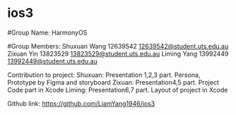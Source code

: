# ios3
#Group Name: HarmonyOS

#Group Members: Shuxuan Wang 12639542 12639542@student.uts.edu.au
                Zixuan Yin   13823529 13823529@student.uts.edu.au
                Liming Yang  13992449 13992449@student.uts.edu.au

Contribution to project:
Shuxuan: Presentation 1,2,3 part. Persona, Prototype by Figma and storyboard
Zixuan:  Presentation4,5 part. Project Code part in Xcode
Liming:  Presentation6,7 part. Layout of project in Xcode

 Github link: https://github.com/LiamYang1946/ios3
